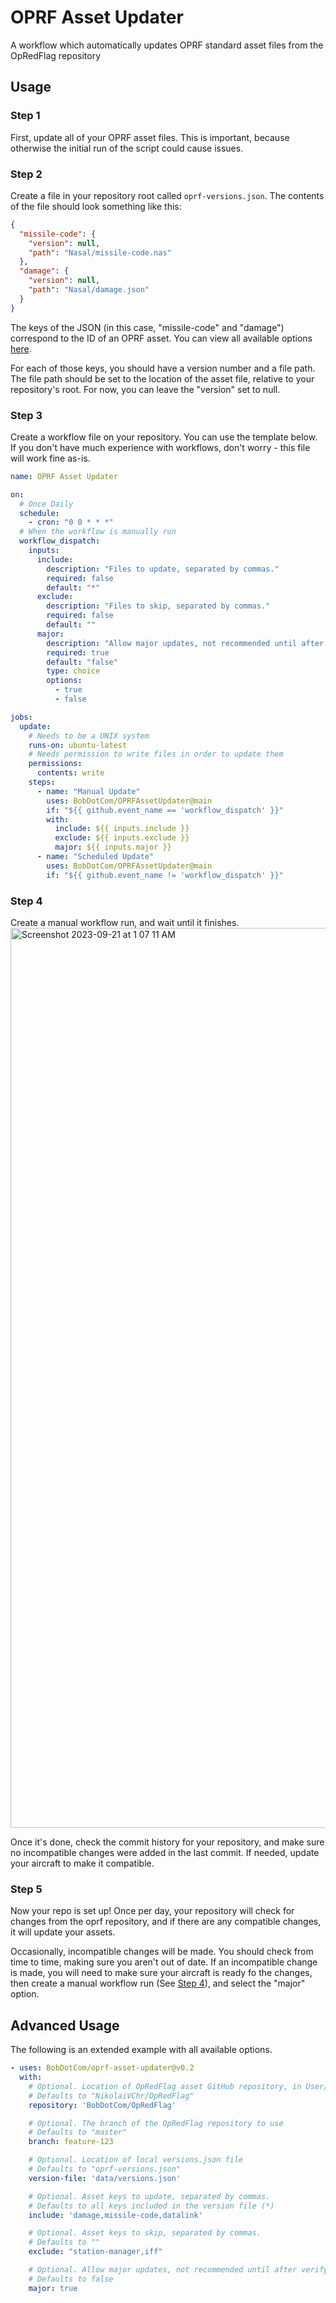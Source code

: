 # OPRF Asset Updater
A workflow which automatically updates OPRF standard asset files from the OpRedFlag repository

## Usage
### Step 1
First, update all of your OPRF asset files. This is important, because otherwise the initial run of the script could cause issues.

### Step 2
Create a file in your repository root called `oprf-versions.json`. The contents of the file should look something like this:
```json
{
  "missile-code": {
    "version": null,
    "path": "Nasal/missile-code.nas"
  },
  "damage": {
    "version": null,
    "path": "Nasal/damage.json"
  }
}
```

The keys of the JSON (in this case, "missile-code" and "damage") correspond to the ID of an OPRF asset. You can view all available options [here](https://github.com/NikolaiVChr/OpRedFlag/blob/master/versions.json).

For each of those keys, you should have a version number and a file path. The file path should be set to the location of the asset file, relative to your repository's root. For now, you can leave the "version" set to null.

### Step 3

Create a workflow file on your repository. You can use the template below. If you don't have much experience with workflows, don't worry - this file will work fine as-is.

```yaml
name: OPRF Asset Updater

on:
  # Once Daily
  schedule: 
    - cron: "0 0 * * *"
  # When the workflow is manually run
  workflow_dispatch:
    inputs:
      include:
        description: "Files to update, separated by commas."
        required: false
        default: "*"
      exclude:
        description: "Files to skip, separated by commas."
        required: false
        default: ""
      major:
        description: "Allow major updates, not recommended until after verifying compatibility"
        required: true
        default: "false"
        type: choice
        options:
          - true
          - false

jobs:
  update:
    # Needs to be a UNIX system
    runs-on: ubuntu-latest
    # Needs permission to write files in order to update them
    permissions:
      contents: write
    steps:
      - name: "Manual Update"
        uses: BobDotCom/OPRFAssetUpdater@main
        if: "${{ github.event_name == 'workflow_dispatch' }}"
        with:
          include: ${{ inputs.include }}
          exclude: ${{ inputs.exclude }}
          major: ${{ inputs.major }}
      - name: "Scheduled Update"
        uses: BobDotCom/OPRFAssetUpdater@main
        if: "${{ github.event_name != 'workflow_dispatch' }}"

```

### Step 4

Create a manual workflow run, and wait until it finishes.
<img width="1440" alt="Screenshot 2023-09-21 at 1 07 11 AM" src="https://github.com/BobDotCom/oprf-asset-updater/assets/71356958/255e8e86-719f-4996-9ecb-24b55c726615">


Once it's done, check the commit history for your repository, and make sure no incompatible changes were added in the last commit. If needed, update your aircraft to make it compatible.

### Step 5
Now your repo is set up! Once per day, your repository will check for changes from the oprf repository, and if there are any compatible changes, it will update your assets.

Occasionally, incompatible changes will be made. You should check from time to time, making sure you aren't out of date. If an incompatible change is made, you will need to make sure your aircraft is ready fo the changes, then create a manual workflow run (See [Step 4](#step-4)), and select the "major" option. 

## Advanced Usage
The following is an extended example with all available options.
```yaml
- uses: BobDotCom/oprf-asset-updater@v0.2
  with:
    # Optional. Location of OpRedFlag asset GitHub repository, in User/Repo format
    # Defaults to "NikolaiVChr/OpRedFlag"
    repository: 'BobDotCom/OpRedFlag'

    # Optional. The branch of the OpRedFlag repository to use
    # Defaults to "master"
    branch: feature-123

    # Optional. Location of local versions.json file
    # Defaults to "oprf-versions.json"
    version-file: 'data/versions.json'

    # Optional. Asset keys to update, separated by commas.
    # Defaults to all keys included in the version file (*)
    include: 'damage,missile-code,datalink'

    # Optional. Asset keys to skip, separated by commas.
    # Defaults to ""
    exclude: "station-manager,iff"

    # Optional. Allow major updates, not recommended until after verifying compatibility
    # Defaults to false
    major: true
```
